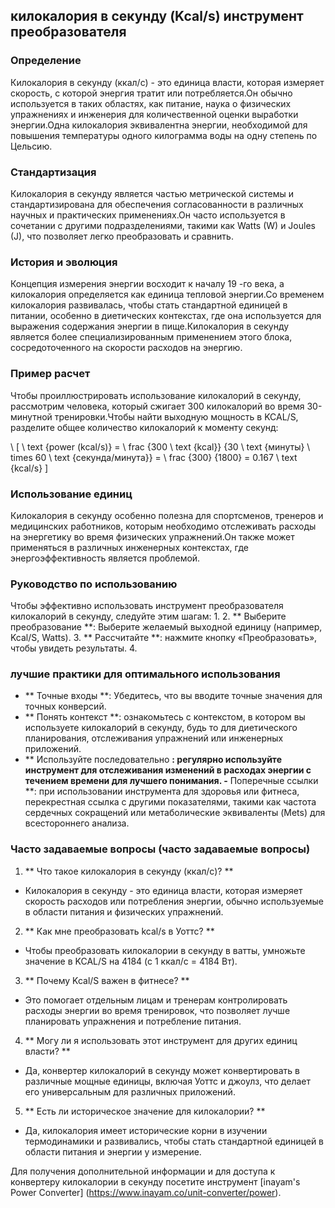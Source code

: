 ## килокалория в секунду (Kcal/s) инструмент преобразователя

### Определение
Килокалория в секунду (ккал/с) - это единица власти, которая измеряет скорость, с которой энергия тратит или потребляется.Он обычно используется в таких областях, как питание, наука о физических упражнениях и инженерия для количественной оценки выработки энергии.Одна килокалория эквивалентна энергии, необходимой для повышения температуры одного килограмма воды на одну степень по Цельсию.

### Стандартизация
Килокалория в секунду является частью метрической системы и стандартизирована для обеспечения согласованности в различных научных и практических применениях.Он часто используется в сочетании с другими подразделениями, такими как Watts (W) и Joules (J), что позволяет легко преобразовать и сравнить.

### История и эволюция
Концепция измерения энергии восходит к началу 19 -го века, а килокалория определяется как единица тепловой энергии.Со временем килокалория развивалась, чтобы стать стандартной единицей в питании, особенно в диетических контекстах, где она используется для выражения содержания энергии в пище.Килокалория в секунду является более специализированным применением этого блока, сосредоточенного на скорости расходов на энергию.

### Пример расчет
Чтобы проиллюстрировать использование килокалорий в секунду, рассмотрим человека, который сжигает 300 килокалорий во время 30-минутной тренировки.Чтобы найти выходную мощность в KCAL/S, разделите общее количество килокалорий к моменту секунд:

\ [
\ text {power (kcal/s)} = \ frac {300 \ text {kcal}} {30 \ text {минуты} \ times 60 \ text {секунда/минута}} = \ frac {300} {1800} = 0.167 \ text {kcal/s}
\]

### Использование единиц
Килокалория в секунду особенно полезна для спортсменов, тренеров и медицинских работников, которым необходимо отслеживать расходы на энергетику во время физических упражнений.Он также может применяться в различных инженерных контекстах, где энергоэффективность является проблемой.

### Руководство по использованию
Чтобы эффективно использовать инструмент преобразователя килокалорий в секунду, следуйте этим шагам:
1.
2. ** Выберите преобразование **: Выберите желаемый выходной единицу (например, Kcal/S, Watts).
3. ** Рассчитайте **: нажмите кнопку «Преобразовать», чтобы увидеть результаты.
4.

### лучшие практики для оптимального использования
- ** Точные входы **: Убедитесь, что вы вводите точные значения для точных конверсий.
- ** Понять контекст **: ознакомьтесь с контекстом, в котором вы используете килокалорий в секунду, будь то для диетического планирования, отслеживания упражнений или инженерных приложений.
- ** Используйте последовательно **: регулярно используйте инструмент для отслеживания изменений в расходах энергии с течением времени для лучшего понимания.
-** Поперечные ссылки **: при использовании инструмента для здоровья или фитнеса, перекрестная ссылка с другими показателями, такими как частота сердечных сокращений или метаболические эквиваленты (Mets) для всестороннего анализа.

### Часто задаваемые вопросы (часто задаваемые вопросы)

1. ** Что такое килокалория в секунду (ккал/с)? **
- Килокалория в секунду - это единица власти, которая измеряет скорость расходов или потребления энергии, обычно используемые в области питания и физических упражнений.

2. ** Как мне преобразовать kcal/s в Уоттс? **
- Чтобы преобразовать килокалории в секунду в ватты, умножьте значение в KCAL/S на 4184 (с 1 ккал/с = 4184 Вт).

3. ** Почему Kcal/S важен в фитнесе? **
- Это помогает отдельным лицам и тренерам контролировать расходы энергии во время тренировок, что позволяет лучше планировать упражнения и потребление питания.

4. ** Могу ли я использовать этот инструмент для других единиц власти? **
- Да, конвертер килокалорий в секунду может конвертировать в различные мощные единицы, включая Уоттс и джоулз, что делает его универсальным для различных приложений.

5. ** Есть ли историческое значение для килокалории? **
- Да, килокалория имеет исторические корни в изучении термодинамики и развивались, чтобы стать стандартной единицей в области питания и энергии y измерение.

Для получения дополнительной информации и для доступа к конвертеру килокалории в секунду посетите инструмент [inayam's Power Converter] (https://www.inayam.co/unit-converter/power).